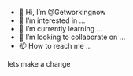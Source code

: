 - 👋 Hi, I’m @Getworkingnow
- 👀 I’m interested in ...
- 🌱 I’m currently learning ...
- 💞️ I’m looking to collaborate on ...
- 📫 How to reach me ...

<!---
Getworkingnow/Getworkingnow is a ✨ special ✨ repository because its `README.md` (this file) appears on your GitHub profile.
You can click the Preview link to take a look at your changes.
--->

lets make a change